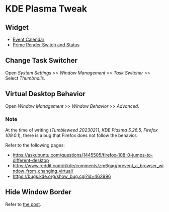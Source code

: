 # KDE Plasma Tweak

## Widget

- [Event Calendar]( https://store.kde.org/p/998901 )
- [Prime Render Switch and Status]( https://store.kde.org/p/1425330 )

## Change Task Switcher

Open *System Settings* >> *Window Management* >> *Task Switcher* >> Select *Thumbnails*.

## Virtual Desktop Behavior

Open *Window Management* >> *Window Behavior* >> *Advanced*.

### Note

At the time of writing (*Tumbleweed 20230211, KDE Plasma 5.26.5, Firefox 109.0.1*), there is a bug that Firefox does not follow the behavior.

Refer to the following pages:

- https://askubuntu.com/questions/1445505/firefox-108-0-jumps-to-different-desktop
- https://www.reddit.com/r/kde/comments/zm6gag/prevent_a_browser_window_from_changing_virtual/
- https://bugs.kde.org/show_bug.cgi?id=462996

## Hide Window Border

Refer to [the post]( https://medium.com/@CodyReichert/how-to-hide-title-bars-in-kde-plasma-5-348e0df4087f ).
